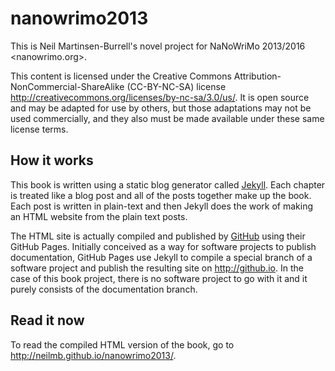 nanowrimo2013
=============

This is Neil Martinsen-Burrell's novel project for NaNoWriMo 2013/2016
<nanowrimo.org>.

This content is licensed under the Creative Commons
Attribution-NonCommercial-ShareAlike (CC-BY-NC-SA) license
<http://creativecommons.org/licenses/by-nc-sa/3.0/us/>.  It is open source and
may be adapted for use by others, but those adaptations may not be used
commercially, and they also must be made available under these same license
terms.

How it works
------------

This book is written using a static blog generator called
[Jekyll](http://jekyllrb.com).  Each chapter is treated like a blog post and
all of the posts together make up the book.  Each post is written in
plain-text and then Jekyll does the work of making an HTML website from the
plain text posts.

The HTML site is actually compiled and published by
[GitHub](http://github.com) using their GitHub Pages.  Initially conceived as
a way for software projects to publish documentation, GitHub Pages use Jekyll
to compile a special branch of a software project and publish the resulting
site on <http://github.io>.  In the case of this book project, there is no
software project to go with it and it purely consists of the documentation
branch.

Read it now
-----------

To read the compiled HTML version of the book, go to
<http://neilmb.github.io/nanowrimo2013/>.
